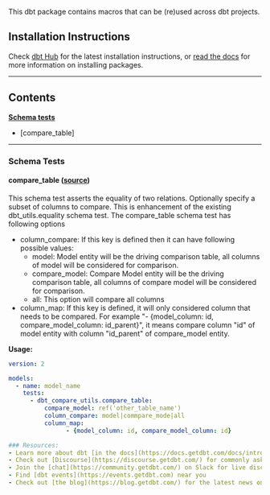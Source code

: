 This dbt package contains macros that can be (re)used across dbt projects.

## Installation Instructions
Check [dbt Hub](https://hub.getdbt.com/dbt-labs/dbt_utils/latest/) for the latest installation instructions, or [read the docs](https://docs.getdbt.com/docs/package-management) for more information on installing packages.

----
## Contents

**[Schema tests](#schema-tests)**
  - [compare_table]


---
### Schema Tests
#### compare_table ([source](macros/schema_tests/compare_table.sql))
This schema test asserts the equality of two relations. Optionally specify a subset of columns to compare. This is enhancement of the existing dbt_utils.equality schema test. The compare_table schema test has following options  
  - column_compare: If this key is defined then it can have following possible values:
    - model: Model entity will be the driving comparison table, all columns of model will be considered for comparison.
    - compare_model: Compare Model entity will be the driving comparison table, all columns of compare model will be considered for comparison.
    - all: This option will compare all columns
 - column_map: If this key is defined, it will only considered column that needs to be compared. For example "- {model_column: id, compare_model_column: id_parent}", it means compare column "id" of model entity with column "id_parent" of compare_model entity.
 
**Usage:**
```yaml
version: 2

models:
  - name: model_name
    tests:
      - dbt_compare_utils.compare_table:
          compare_model: ref('other_table_name')
          column_compare: model|commpare_mode|all
          column_map:
                - {model_column: id, compare_model_column: id}

### Resources:
- Learn more about dbt [in the docs](https://docs.getdbt.com/docs/introduction)
- Check out [Discourse](https://discourse.getdbt.com/) for commonly asked questions and answers
- Join the [chat](https://community.getdbt.com/) on Slack for live discussions and support
- Find [dbt events](https://events.getdbt.com) near you
- Check out [the blog](https://blog.getdbt.com/) for the latest news on dbt's development and best practices
